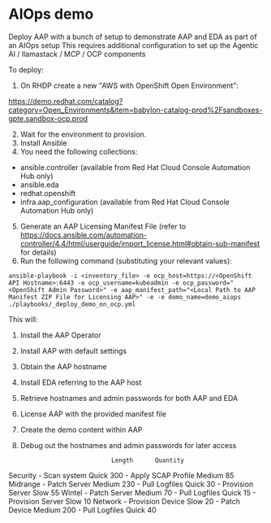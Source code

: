 # AIOps demo

Deploy AAP with a bunch of setup to demonstrate AAP and EDA as part of an AIOps setup
This requires additional configuration to set up the Agentic AI / llamastack / MCP / OCP components

To deploy:

1) On RHDP create a new "AWS with OpenShift Open Environment":

https://demo.redhat.com/catalog?category=Open_Environments&item=babylon-catalog-prod%2Fsandboxes-gpte.sandbox-ocp.prod

2) Wait for the environment to provision.
3) Install Ansible
4) You need the following collections:

- ansible.controller (available from Red Hat Cloud Console Automation Hub only)
- ansible.eda
- redhat.openshift
- infra.aap_configuration (available from Red Hat Cloud Console Automation Hub only)

5) Generate an AAP Licensing Manifest File (refer to https://docs.ansible.com/automation-controller/4.4/html/userguide/import_license.html#obtain-sub-manifest for details)
6) Run the following command (substituting your relevant values):

`ansible-playbook -i <inventory_file> -e ocp_host=https://<OpenShift API Hostname>:6443 -e ocp_username=kubeadmin -e ocp_password="<OpenShift Admin Password>" -e aap_manifest_path="<Local Path to AAP Manifest ZIP File for Licensing AAP>" -e -e demo_name=demo_aiops ./playbooks/_deploy_demo_on_ocp.yml`


This will:

1) Install the AAP Operator
2) Install AAP with default settings
3) Obtain the AAP hostname
4) Install EDA referring to the AAP host
5) Retrieve hostnames and admin passwords for both AAP and EDA
6) License AAP with the provided manifest file
7) Create the demo content within AAP
8) Debug out the hostnames and admin passwords for later access

								Length		Quantity
Security
	- Scan system				Quick		300
	- Apply SCAP Profile		Medium		85
Midrange
	- Patch Server				Medium		230
	- Pull Logfiles				Quick		30
	- Provision Server			Slow		55
Wintel
	- Patch Server				Medium		70
	- Pull Logfiles				Quick		15
	- Provision Server			Slow		10
Network
	- Provision Device			Slow		20
	- Patch Device				Medium		200
	- Pull Logfiles				Quick		40